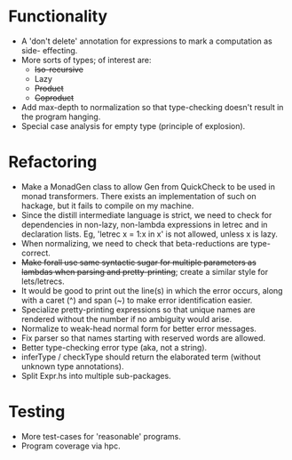Functionality
=============
* A 'don't delete' annotation for expressions to mark a computation as side-
  effecting.
* More sorts of types; of interest are:
  * ~~Iso-recursive~~
  * Lazy
  * ~~Product~~
  * ~~Coproduct~~
* Add max-depth to normalization so that type-checking doesn't result in the
  program hanging.
* Special case analysis for empty type (principle of explosion).

Refactoring
===========
* Make a MonadGen class to allow Gen from QuickCheck to be used in monad
  transformers. There exists an implementation of such on hackage, but it
  fails to compile on my machine.
* Since the distill intermediate language is strict, we need to check for
  dependencies in non-lazy, non-lambda expressions in letrec and in declaration
  lists. Eg, 'letrec x = 1:x in x' is not allowed, unless x is lazy.
* When normalizing, we need to check that beta-reductions are type-correct.
* ~~Make forall use same syntactic sugar for multiple parameters as lambdas
  when parsing and pretty-printing~~; create a similar style for lets/letrecs.
* It would be good to print out the line(s) in which the error occurs, along
  with a caret (^) and span (~) to make error identification easier.
* Specialize pretty-printing expressions so that unique names are rendered
  without the number if no ambiguity would arise.
* Normalize to weak-head normal form for better error messages.
* Fix parser so that names starting with reserved words are allowed.
* Better type-checking error type (aka, not a string).
* inferType / checkType should return the elaborated term (without unknown
  type annotations).
* Split Expr.hs into multiple sub-packages.

Testing
=======
* More test-cases for 'reasonable' programs.
* Program coverage via hpc.
